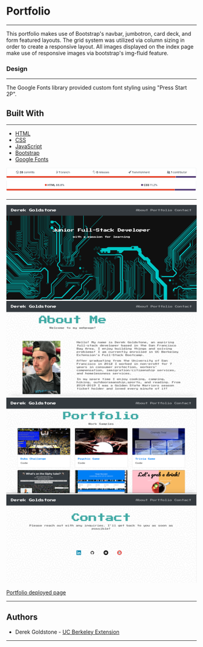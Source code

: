 # Portfolio

___

This portfolio makes use of Bootstrap's navbar, jumbotron, card deck, and form featured layouts. The grid system was utilized via column sizing in order to create a responsive layout. All images displayed on the index page make use of responsive images via bootstrap's img-fluid feature.  

### Design

---

The Google Fonts library provided custom font styling using "Press Start 2P".

## Built With

___

* [HTML](https://developer.mozilla.org/en-US/docs/Web/Guide/HTML/HTML5)
* [CSS](https://developer.mozilla.org/en-US/docs/Web/CSS)
* [JavaScript](https://developer.mozilla.org/en-US/docs/Web/JavaScript/Reference)
* [Bootstrap](https://getbootstrap.com/docs/4.3/getting-started/introduction/)
* [Google Fonts](https://developers.google.com/fonts/)

![Commits](/assets/images/screenshots/commits-graph.png)
![Graph](/assets/images/screenshots/graph-percentage.png)
___

![Landing Page](/assets/images/screenshots/landing-screenshot.png)
![About Me](/assets/images/screenshots/about-me-screenshot.png)
![Portfolio](/assets/images/screenshots/portfolio-screenshot.png)
![Contact](/assets/images/screenshots/contact-screenshot.png)

[Portfolio deployed page](https://github.com/djgoldstone/Portfolio)

___

## Authors

* Derek Goldstone - [UC Berkeley Extension](https://www.linkedin.com/in/derek-goldstone-482884a3/)

___